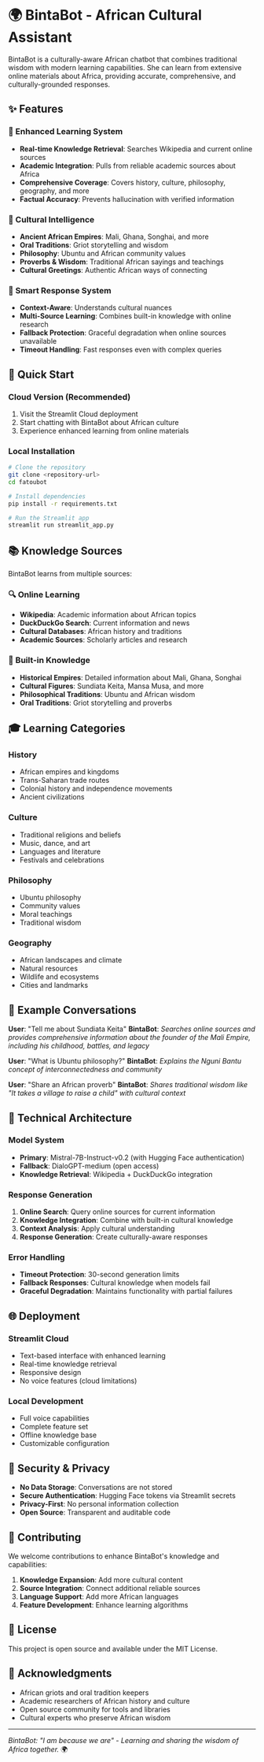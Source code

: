 # 🌍 BintaBot - African Cultural Assistant

BintaBot is a culturally-aware African chatbot that combines traditional wisdom with modern learning capabilities. She can learn from extensive online materials about Africa, providing accurate, comprehensive, and culturally-grounded responses.

## ✨ Features

### 🧠 Enhanced Learning System
- **Real-time Knowledge Retrieval**: Searches Wikipedia and current online sources
- **Academic Integration**: Pulls from reliable academic sources about Africa
- **Comprehensive Coverage**: Covers history, culture, philosophy, geography, and more
- **Factual Accuracy**: Prevents hallucination with verified information

### 🌟 Cultural Intelligence
- **Ancient African Empires**: Mali, Ghana, Songhai, and more
- **Oral Traditions**: Griot storytelling and wisdom
- **Philosophy**: Ubuntu and African community values
- **Proverbs & Wisdom**: Traditional African sayings and teachings
- **Cultural Greetings**: Authentic African ways of connecting

### 🎯 Smart Response System
- **Context-Aware**: Understands cultural nuances
- **Multi-Source Learning**: Combines built-in knowledge with online research
- **Fallback Protection**: Graceful degradation when online sources unavailable
- **Timeout Handling**: Fast responses even with complex queries

## 🚀 Quick Start

### Cloud Version (Recommended)
1. Visit the Streamlit Cloud deployment
2. Start chatting with BintaBot about African culture
3. Experience enhanced learning from online materials

### Local Installation
```bash
# Clone the repository
git clone <repository-url>
cd fatoubot

# Install dependencies
pip install -r requirements.txt

# Run the Streamlit app
streamlit run streamlit_app.py
```

## 📚 Knowledge Sources

BintaBot learns from multiple sources:

### 🔍 Online Learning
- **Wikipedia**: Academic information about African topics
- **DuckDuckGo Search**: Current information and news
- **Cultural Databases**: African history and traditions
- **Academic Sources**: Scholarly articles and research

### 📖 Built-in Knowledge
- **Historical Empires**: Detailed information about Mali, Ghana, Songhai
- **Cultural Figures**: Sundiata Keita, Mansa Musa, and more
- **Philosophical Traditions**: Ubuntu and African wisdom
- **Oral Traditions**: Griot storytelling and proverbs

## 🎓 Learning Categories

### History
- African empires and kingdoms
- Trans-Saharan trade routes
- Colonial history and independence movements
- Ancient civilizations

### Culture
- Traditional religions and beliefs
- Music, dance, and art
- Languages and literature
- Festivals and celebrations

### Philosophy
- Ubuntu philosophy
- Community values
- Moral teachings
- Traditional wisdom

### Geography
- African landscapes and climate
- Natural resources
- Wildlife and ecosystems
- Cities and landmarks

## 💬 Example Conversations

**User**: "Tell me about Sundiata Keita"
**BintaBot**: *Searches online sources and provides comprehensive information about the founder of the Mali Empire, including his childhood, battles, and legacy*

**User**: "What is Ubuntu philosophy?"
**BintaBot**: *Explains the Nguni Bantu concept of interconnectedness and community*

**User**: "Share an African proverb"
**BintaBot**: *Shares traditional wisdom like "It takes a village to raise a child" with cultural context*

## 🔧 Technical Architecture

### Model System
- **Primary**: Mistral-7B-Instruct-v0.2 (with Hugging Face authentication)
- **Fallback**: DialoGPT-medium (open access)
- **Knowledge Retrieval**: Wikipedia + DuckDuckGo integration

### Response Generation
1. **Online Search**: Query online sources for current information
2. **Knowledge Integration**: Combine with built-in cultural knowledge
3. **Context Analysis**: Apply cultural understanding
4. **Response Generation**: Create culturally-aware responses

### Error Handling
- **Timeout Protection**: 30-second generation limits
- **Fallback Responses**: Cultural knowledge when models fail
- **Graceful Degradation**: Maintains functionality with partial failures

## 🌐 Deployment

### Streamlit Cloud
- Text-based interface with enhanced learning
- Real-time knowledge retrieval
- Responsive design
- No voice features (cloud limitations)

### Local Development
- Full voice capabilities
- Complete feature set
- Offline knowledge base
- Customizable configuration

## 🔐 Security & Privacy

- **No Data Storage**: Conversations are not stored
- **Secure Authentication**: Hugging Face tokens via Streamlit secrets
- **Privacy-First**: No personal information collection
- **Open Source**: Transparent and auditable code

## 🤝 Contributing

We welcome contributions to enhance BintaBot's knowledge and capabilities:

1. **Knowledge Expansion**: Add more cultural content
2. **Source Integration**: Connect additional reliable sources
3. **Language Support**: Add more African languages
4. **Feature Development**: Enhance learning algorithms

## 📄 License

This project is open source and available under the MIT License.

## 🙏 Acknowledgments

- African griots and oral tradition keepers
- Academic researchers of African history and culture
- Open source community for tools and libraries
- Cultural experts who preserve African wisdom

---

*BintaBot: "I am because we are" - Learning and sharing the wisdom of Africa together.* 🌍 
